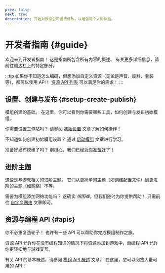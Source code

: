 ```yaml
---
prev: false
next: true
description: 开始对致命公司进行修改，以增强每个人的体验。
---
```


# 开发者指南 {#guide}

欢迎来到开发者指南！ 这是指南所包含所有内容的概述。 有关更多详细信息，请前往侧边栏上的特定部分。

:::tip
如果你不知道怎么编码，但想添加自定义资源（无论是声音、废料、套装等），都可以使用 API！
[资源 API 列表](/dev/apis/overview#asset-apis) 可以满足你的需求！
:::

## 设置、创建与发布 {#setup-create-publish}

模组创建的基础。 在这里，你可以看到你需要哪些工具，如何创建与发布初始模组。

你需要设置工作站吗？ 请参阅 [初始设置](/dev/initial-setup) 文章了解如何操作！

不知道如何创建初始模组设置？ 通过 [启动模组](/dev/starting-a-mod) 文章进行学习。

准备好发布模组了吗？ 别担心，我们已经[为你准备好](/dev/publishing-your-mod)了！

## 进阶主题

这些是与游戏相关的进阶主题。 它们从更简单的主题（如创建配置文件）到更进阶的主题（如网络）不等。

需要为模组添加网络功能吗？ 这确实 _很困难_，但我们随时为你提供帮助！ 只需前往 [自定义网络](/dev/advanced/networking) 文章即可。

## 资源与编程 API {#apis}

你不必重复造轮子！ 也许有一些 API 可以帮助你完成模组制作之旅。

资源 API 允许你在没有编程知识的情况下将资源添加到游戏中，而编程 API 允许你更轻松地与游戏交互。

有关 API 的基本概述，请参阅 [模组 API 概述](/dev/apis/overview) 文章。 在这里，您可以阅览大量可用的 API！
